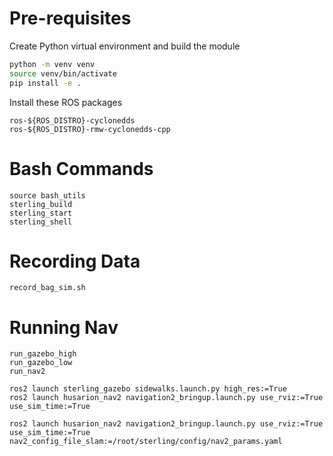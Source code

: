 # Pre-requisites
Create Python virtual environment and build the module
```bash
python -m venv venv
source venv/bin/activate
pip install -e .
```

Install these ROS packages  
```
ros-${ROS_DISTRO}-cyclonedds
ros-${ROS_DISTRO}-rmw-cyclonedds-cpp
```

# Bash Commands
```
source bash_utils
sterling_build
sterling_start
sterling_shell
```

# Recording Data
```
record_bag_sim.sh
```

# Running Nav
```
run_gazebo_high
run_gazebo_low
run_nav2

ros2 launch sterling_gazebo sidewalks.launch.py high_res:=True
ros2 launch husarion_nav2 navigation2_bringup.launch.py use_rviz:=True use_sim_time:=True

ros2 launch husarion_nav2 navigation2_bringup.launch.py use_rviz:=True use_sim_time:=True nav2_config_file_slam:=/root/sterling/config/nav2_params.yaml
```